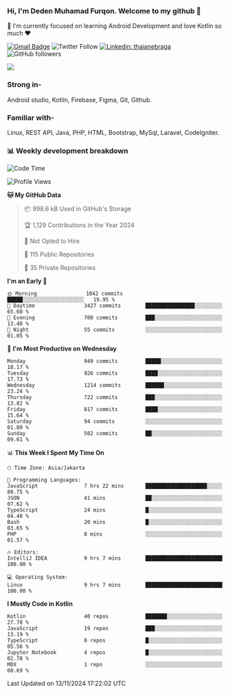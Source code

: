 ### Hi, I'm Deden Muhamad Furqon. Welcome to my github 👋

<!--
**furqoncreative/furqoncreative** is a ✨ _special_ ✨ repository because its `README.md` (this file) appears on your GitHub profile.

Here are some ideas to get you started:

- 🔭 I’m currently working on ...
- 👯 I’m looking to collaborate on ...
- 🤔 I’m looking for help with ...
- 💬 Ask me about ...
- 📫 How to reach me: ...
- 😄 Pronouns: ...
- ⚡ Fun fact: ...
-->

  🌱 I'm currently focused on learning Android Development and love Kotlin so much ❤ 

[![Gmail Badge](https://img.shields.io/badge/-furqoncreative24@gmail.com-c14438?style=flat-square&logo=Gmail&logoColor=white&link=mailto:furqoncreative24@gmail.com)](mailto:furqoncreative24@gmail.com)
![Twitter Follow](https://img.shields.io/twitter/follow/furqoncreative?label=Follow)
[![Linkedin: thaianebraga](https://img.shields.io/badge/-Deden_Muhamad_Furqon-blue?style=flat-square&logo=Linkedin&logoColor=white&link=https://www.linkedin.com/in/anmol-p-singh/)](https://www.linkedin.com/in/furqoncreative/)
![GitHub followers](https://img.shields.io/github/followers/furqoncreative?label=Follow&style=social)

<img src="https://github-readme-stats.sera5-dev.vercel.app/api?username=furqoncreative&hide=stars&show_icons=true&count_private=true&include_all_commits=true&title_color=#008080&icon_color=#008080&hide_border=true" width="">

### Strong in-

Android studio, Kotlin, Firebase, Figma, Git, Github.

### Familiar with-
Linux, REST API, Java, PHP, HTML, Bootstrap, MySql, Laravel, CodeIgniter.

### 📊 Weekly development breakdown

<!--START_SECTION:waka-->
![Code Time](http://img.shields.io/badge/Code%20Time-2%2C703%20hrs%202%20mins-blue)

![Profile Views](http://img.shields.io/badge/Profile%20Views-1-blue)

**🐱 My GitHub Data** 

> 📦 998.6 kB Used in GitHub's Storage 
 > 
> 🏆 1,129 Contributions in the Year 2024
 > 
> 🚫 Not Opted to Hire
 > 
> 📜 115 Public Repositories 
 > 
> 🔑 35 Private Repositories 
 > 
**I'm an Early 🐤** 

```text
🌞 Morning                1042 commits        █████░░░░░░░░░░░░░░░░░░░░   19.95 % 
🌆 Daytime                3427 commits        ████████████████░░░░░░░░░   65.60 % 
🌃 Evening                700 commits         ███░░░░░░░░░░░░░░░░░░░░░░   13.40 % 
🌙 Night                  55 commits          ░░░░░░░░░░░░░░░░░░░░░░░░░   01.05 % 
```
📅 **I'm Most Productive on Wednesday** 

```text
Monday                   949 commits         █████░░░░░░░░░░░░░░░░░░░░   18.17 % 
Tuesday                  926 commits         ████░░░░░░░░░░░░░░░░░░░░░   17.73 % 
Wednesday                1214 commits        ██████░░░░░░░░░░░░░░░░░░░   23.24 % 
Thursday                 722 commits         ███░░░░░░░░░░░░░░░░░░░░░░   13.82 % 
Friday                   817 commits         ████░░░░░░░░░░░░░░░░░░░░░   15.64 % 
Saturday                 94 commits          ░░░░░░░░░░░░░░░░░░░░░░░░░   01.80 % 
Sunday                   502 commits         ██░░░░░░░░░░░░░░░░░░░░░░░   09.61 % 
```


📊 **This Week I Spent My Time On** 

```text
🕑︎ Time Zone: Asia/Jakarta

💬 Programming Languages: 
JavaScript               7 hrs 22 mins       ████████████████████░░░░░   80.75 % 
JSON                     41 mins             ██░░░░░░░░░░░░░░░░░░░░░░░   07.62 % 
TypeScript               24 mins             █░░░░░░░░░░░░░░░░░░░░░░░░   04.48 % 
Bash                     20 mins             █░░░░░░░░░░░░░░░░░░░░░░░░   03.65 % 
PHP                      8 mins              ░░░░░░░░░░░░░░░░░░░░░░░░░   01.57 % 

🔥 Editors: 
IntelliJ IDEA            9 hrs 7 mins        █████████████████████████   100.00 % 

💻 Operating System: 
Linux                    9 hrs 7 mins        █████████████████████████   100.00 % 
```

**I Mostly Code in Kotlin** 

```text
Kotlin                   40 repos            ███████░░░░░░░░░░░░░░░░░░   27.78 % 
JavaScript               19 repos            ███░░░░░░░░░░░░░░░░░░░░░░   13.19 % 
TypeScript               8 repos             █░░░░░░░░░░░░░░░░░░░░░░░░   05.56 % 
Jupyter Notebook         4 repos             █░░░░░░░░░░░░░░░░░░░░░░░░   02.78 % 
MDX                      1 repo              ░░░░░░░░░░░░░░░░░░░░░░░░░   00.69 % 
```




 Last Updated on 13/11/2024 17:22:02 UTC
<!--END_SECTION:waka-->
